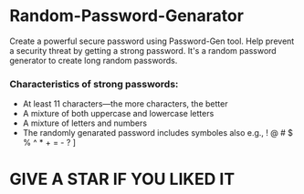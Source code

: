 # Random-Password-Genarator

Create a powerful secure password using Password-Gen tool. Help prevent a security threat by getting a strong password. It's a random password generator to create long random passwords.

### Characteristics of strong passwords:
- At least 11 characters—the more characters, the better
- A mixture of both uppercase and lowercase letters
- A mixture of letters and numbers
- The randomly genarated password includes symboles also e.g., ! @ # $ % ^ * + = - ? ]


# GIVE A STAR IF YOU LIKED IT
